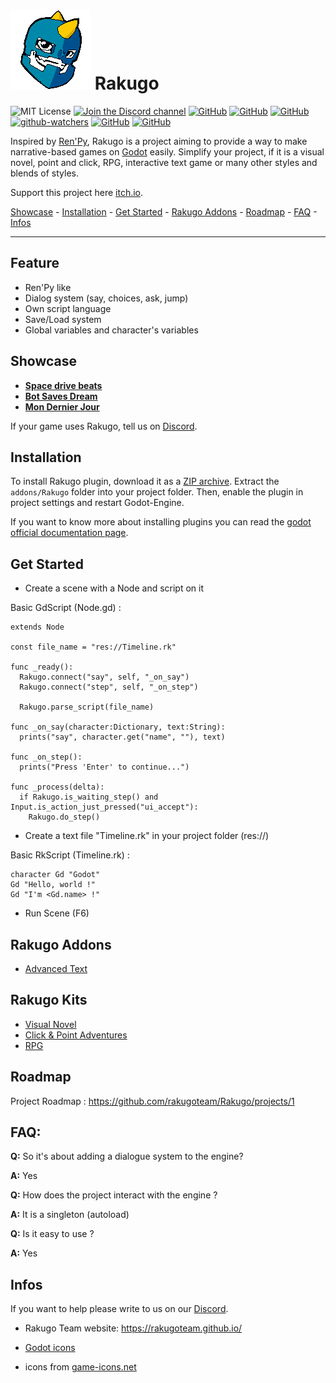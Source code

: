 # ![Logo](WindowIcon.png) Rakugo

![MIT License](https://img.shields.io/static/v1.svg?label=📜%20License&message=MIT&color=informational)
[![Join the Discord channel](https://img.shields.io/static/v1.svg?label=Join%20our%20Discord%20channel&message=🎆&color=7289DA&logo=discord&logoColor=white&labelColor=2C2F33)](https://discord.gg/K9gvjdg)
[![GitHub](https://img.shields.io/github/contributors/rakugoteam/Rakugo.svg)](https://github.com/rakugoteam/Rakugo)
[![GitHub](https://img.shields.io/github/stars/rakugoteam/Rakugo.svg)](https://github.com/rakugoteam/Rakugo)
[![GitHub](https://img.shields.io/github/forks/rakugoteam/Rakugo.svg)](https://github.com/rakugoteam/Rakugo/network)
[![github-watchers](https://img.shields.io/github/watchers/rakugoteam/Rakugo?label=Watch&style=social&logo=github)](https://github.com/rakugoteam/Rakugo)
[![GitHub](https://img.shields.io/github/issues/rakugoteam/Rakugo.svg)](https://github.com/rakugoteam/Rakugo/issues)
[![GitHub](https://img.shields.io/github/issues-closed/rakugoteam/Rakugo.svg)](https://github.com/rakugoteam/Rakugo/issues)

Inspired by [Ren'Py](https://www.renpy.org), Rakugo is a project aiming to provide a way to make narrative-based games on [Godot](https://godotengine.org) easily. Simplify your project, if it is a visual novel, point and click, RPG, interactive text game or many other styles and blends of styles.

Support this project here [itch.io](https://rakugoteam.github.io/donations/).

[Showcase](#Showcase) -
[Installation](#Installation) -
[Get Started](#Get-Started) -
[Rakugo Addons](#Rakugo-Addons) -
[Roadmap](#Roadmap) -
[FAQ](#faq) -
[Infos](#Infos)

---

## Feature
* Ren'Py like
* Dialog system (say, choices, ask, jump)
* Own script language
* Save/Load system
* Global variables and character's variables

## Showcase

- [**Space drive beats**](https://plopsis.itch.io/space-drive-beats)
- [**Bot Saves Dream**](https://plopsis.itch.io/curator-bot)
- [**Mon Dernier Jour**](https://theludovyc.itch.io/mondernierjour)

If your game uses Rakugo, tell us on [Discord](https://discord.gg/K9gvjdg).

## Installation

To install Rakugo plugin, download it as a [ZIP archive](). Extract the `addons/Rakugo` folder into your project folder. Then, enable the plugin in project settings and restart Godot-Engine.

If you want to know more about installing plugins you can read the [godot official documentation page](https://docs.godotengine.org/en/stable/tutorials/plugins/editor/installing_plugins.html).

## Get Started

- Create a scene with a Node and script on it

Basic GdScript (Node.gd) :
```gdscript
extends Node

const file_name = "res://Timeline.rk"

func _ready():
  Rakugo.connect("say", self, "_on_say")
  Rakugo.connect("step", self, "_on_step")
  
  Rakugo.parse_script(file_name)
  
func _on_say(character:Dictionary, text:String):
  prints("say", character.get("name", ""), text)
  
func _on_step():
  prints("Press 'Enter' to continue...")
  
func _process(delta):
  if Rakugo.is_waiting_step() and Input.is_action_just_pressed("ui_accept"):
    Rakugo.do_step()
```

- Create a text file "Timeline.rk" in your project folder (res://)

Basic RkScript (Timeline.rk) :
```
character Gd "Godot"
Gd "Hello, world !"
Gd "I'm <Gd.name> !"
```

- Run Scene (F6)

## Rakugo Addons
- [Advanced Text](https://github.com/rakugoteam/AdvancedText)

## Rakugo Kits
- [Visual Novel](https://github.com/rakugoteam/VisualNovelKit)
- [Click & Point Adventures](https://github.com/rakugoteam/Adventure)
- [RPG](https://github.com/rakugoteam/rakugo-open-rpg)

## Roadmap
Project Roadmap : <https://github.com/rakugoteam/Rakugo/projects/1>

## FAQ:

**Q:** So it's about adding a dialogue system to the engine? </p>
**A:** Yes

**Q:** How does the project interact with the engine ? </p>
**A:** It is a singleton (autoload)

**Q:** Is it easy to use ?</p>
**A:** Yes

## Infos

If you want to help please write to us on our [Discord](https://discord.gg/K9gvjdg).

- Rakugo Team website: https://rakugoteam.github.io/

- [Godot icons](https://github.com/godotengine/godot-design/tree/master/engine/icons/optimized)

- icons from [game-icons.net](https://game-icons.net)

